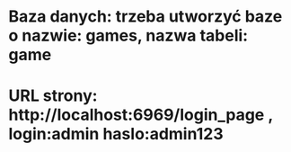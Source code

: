 # Baza danych: trzeba utworzyć baze o nazwie: games, nazwa tabeli: game
# URL strony: http://localhost:6969/login_page , login:admin haslo:admin123
